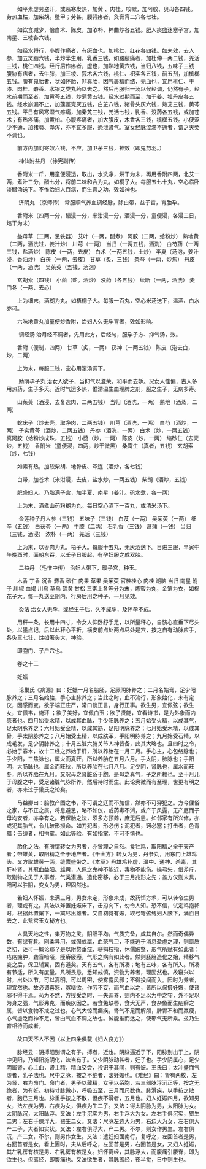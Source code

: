 <!-- { "loadSidebar": true } -->
　　如平素虚劳盗汗，或恶寒发热，加黄 、肉桂。咳嗽，加阿胶、贝母各四钱。劳热血枯，加柴胡。鳖甲；劳甚，腰背疼者，灸膏肓二穴各七壮。

　　如饮食减少，倍白术、陈皮，加浓朴、神曲炒各五钱。肥人痰盛迷塞子宫，加南星、三棱各六钱。

　　如经水将行，小腹作痛者，有瘀血也。加桃仁、红花各四钱。如未效，去人参，加五灵脂六钱，半炒半生用，乳香三钱，如腰腿痛者，加杜仲一两二钱，羌活三钱，桃仁四钱。经行后作疼者，虚也，加熟地黄六钱，当归八钱，五味子三钱 腹胁有痞者，去牛膝，加三棱、莪术各六钱，桃仁、枳实各五钱，前五剂，加槟榔五钱。腹有鬼胎者，状如怀胎，非真胎，因气裹精而结，无血也，宜用桃仁、干漆、肉桂、麝香、水银之类丸药以去之。然后再服归一汤以候经调，仍然有子。经水前期而至者，加黄芩五钱，炒蒲黄五钱。经水过期而至，加干姜、牡丹皮各五钱。经水崩漏不止，加莲蓬壳灰五钱，白芷八钱，猪骨头灰六钱，熟艾三钱，黄芩五钱。平日有风寒湿气疼痛，加秦艽三钱，羌活七钱，乳香、没药各五钱，或加苍术；有热疼痛，加黄柏。心腹疼痛者，加大腹皮，木香各三钱，槟榔五钱。小便涩少不通，加猪苓、泽泻，亦不宜多服，恐泄肾气。室女经脉涩滞不通者，谓之天癸不调也。

　　前方内加刘寄奴六钱，不应，加卫茅三钱，神效（即鬼剪羽。）

　　 神仙附益丹 （徐宪副传）

　　香附米一斤，用童便浸透，取出，水洗净，烘干为末，再用香附四两，北艾一两，煮汁三分，醋七分，将前二味和合为丸，如桐子大。每服五七十丸，空心临卧淡醋汤送下。不惟治妇人百病，而生育之功，效如神也。

　　 济阴丸 （京师传） 常服顺气养血调经脉，除白带，益子宫，育胎孕。

　　香附米（四两一分，醋浸一分，米泔浸一分，酒浸一分，童便浸，各浸三日，焙干为末）

　　益母草（二两，忌铁器） 艾叶（一两，醋煮） 阿胶（二两，蛤粉炒） 熟地黄（二两，酒洗过，姜汁炒） 川芎（一两） 当归（一两五钱，酒洗） 白芍药（一两三钱，盐酒炒） 陈皮（一两，去皮） 白术（一两五钱，土炒） 半夏（汤泡，姜汁浸，香油炒） 白茯（一两，去皮） 甘草（炙，三钱） 条芩（一两，炒焦） 丹皮（一两，酒洗） 吴茱萸（五钱，汤泡）

　　玄胡索（四钱） 小茴（盐。酒炒） 没药（各五钱） 续断（一两，酒洗） 麦门冬（一两，去心）

　　上为细末，酒糊为丸，如梧桐子大。每服一百丸，空心米汤送下，温酒、白水亦可。

　　六味地黄丸加童便炒香附，治妇人久无孕育者，效如影响。

　　 调经汤  治月经不调者，先用此方，后经匀，服孕子方、抑气汤，效。

　　香附（便制，四两） 甘草（炙，一两） 茯神（一两五钱） 陈皮（泡去白，炒，二两）

　　上为末，每服二钱，空心用滚汤调下。

　　 助阴孕子丸  治女人欲子，当抑气以滋荣，和平而去妒。况女人性偏，古人多用热药，生子多夭。近时气运多热，惟清温生血理脾之剂，服之生子，无病多寿。

　　山茱萸（酒浸，去复选肉，二两五钱） 当归（酒洗，一两） 熟地（酒蒸，二两）

　　蛇床子（炒去壳，取净肉，二两五钱） 川芎（酒洗，一两） 白芍（酒炒，一两） 子实黄芩（酒炒，二两五钱） 丹参（酒洗，一两） 白术（炒，一两五钱） 真阿胶（蛤粉炒成珠，五钱） 小茴（炒，一两） 陈皮（炒，一两） 缩砂仁（去壳炒，五钱） 香附米（童便浸，四两，炒干微黑） 桑寄生（真者，五钱） 玄胡索（炒，七钱）

　　如素有热，加软柴胡、地骨皮、芩连（酒炒，各七钱）

　　白带，加苍术（米泔浸，去皮，盐水炒，一两五钱） 柴胡（酒炒，五钱）

　　肥盛妇人，乃脂满子宫，加半夏、南星（姜汁。矾水煮，各一两）

　　上为末，酒煮山药粉糊为丸。每日空心酒下一百丸，或清米汤下。

　　 金莲种子丹人参（三钱） 五味子（三钱） 白芨（一两） 吴茱萸（一两） 细辛（五钱） 白茯苓（一两） 牛膝（二两） 石乳香（三钱） 菖蒲（一钱） 当归（三钱，酒浸） 浓朴（一两） 羌活（三钱）

　　上为末，以枣肉为丸，梧子大。每服十五丸，无灰酒送下。日进三服，早寅中午晚酉时，面朝东吞，以壬子日服起，有孕妇服之成双胎。

　　 二益丹 （毛惟中传） 治妇人带下，暖子宫，种玉。

　　木香 丁香 沉香 麝香 砂仁 肉果 草果 吴茱萸 官桂桂心 肉桂 潮脑 当归 南星 附子 川椒 血竭 川乌 草乌 硫黄 甘松 三柰上各等分为末，炼蜜为丸，金箔为衣，如棉花子大。每一丸送至阴内，行房后用之种子，一月见效。

　　 灸法  治女人无孕，或经生子后，久不成孕，及怀孕不成。

　　用秆一条，长用十四寸，令女人仰卧舒手足，以所量秆心，自脐心直垂下尽头处，以墨点记，后以此秆心平折，横安前点处两点尽处是穴，按之自有动脉应手，各灸三七壮，炷如箸头大，神验。

　　即胞门、子户穴也。

　　卷之十二

　　妊娠

　　 论巢氏《病源》曰：妊娠一月名胎胚，足厥阴脉养之；二月名始膏，足少阳脉养之；三月名始胎，手心主脉养之；当此之时，血不流行，形象始化，未有定仪，因感而变。欲子端正庄严，常口谈正言，身行正事。欲生男，宜佩弦；欲生女，宜佩韦，施环 ；欲子美好，宜佩白玉；欲子贤能，宜看诗书，是为外象而内感者也。四月始受水精，以成其血脉，手少阳脉养之；五月始受火精，以成其气，足太阴脉养之；六月始受金精，以成其筋，足阳明脉养之；七月始受木精，以成其骨，手太阴脉养之；八月始受土精，以成肤革，手阳明脉养之；九月始受石精，以成毛发，足少阴脉养之；十月五脏六腑关节人神皆备，此其大略也。且四时之令，必始于春木，故十二经之养始于肝，所以养胎在一月二月。手心主，心包络脉也；手少阳，三焦脉也，属火而夏旺，所以养胎在五月六月。手太阴，肺脉也；手阳明，大肠脉也，属金而旺秋，所以养胎在七月八月。足少阴，肾脉也，属水而旺冬，所以养胎在九月。又况母之肾脏系于胞，是母之真气，子之所赖也。至十月儿于母腹之中，受足诸脏气脉所养，然后待时而生。此论奥微而有至理，世更有明之者，亦未过于巢氏之论矣。

　　马益卿曰：胎教产图之书，不可谓之迂而不加信，然亦不可狎犯之。方今俚俗之家，与不正之属，将息避忌，略不如仪，或药毒不消，或产于风露，无产厄而子母均安者，亦幸有之。若保胎之法，须多方预养，庶无后患。如邻家有所兴修，亦或犯其胎气，令儿破形损命。如刀犯者，形必伤；泥犯者，窍必塞；打击者，色青黯；击缚者，相拘挛。如此等验，有如指掌，不可不慎也。

　　胎化之法，有所谓转女为男者，亦皆理之自然。食牡鸡，取阳精之全于天产者；带雄黄，取阳精之全于地产者。《千金方》转女为男，丹参丸，用东门上雄鸡头。又方取雄黄一两，缝囊盛带之。《本草》丹雄鸡补虚，温中、通神、杀毒，其肝补肾，其冠血益阳。雄黄，人佩之鬼神不能近，毒物不能伤。操弓矢，借斧斤，取刚物之见于人事者，气类潜通，造化密移，必于三月兆形之先；盖方仪则未具，阳可以胜阴，变女为男，理固然也。

　　若妇人怀娠，未满三月，男女未定，形象未成，故药饵方术，可以转令生男者，理或有之。其法以斧置妊娠床下，击刃向下，勿令人知。恐不信，试定鸡抱卵时，根据此置窠下，一窠尽出雄者。又自初觉有娠，取弓弩弦缚妇人腰下，满百日去之，此紫宫玉女秘方也。

　　人具天地之性，集万物之灵，阴阳平均，气质完备，咸其自尔。然而奇偶异数，有愆有耗，刚柔异用，或强或羸，血荣气卫，不能逃于消息盈虚之理，则禀质之初，讵可一概论耶？是以附赘垂疣、骈拇枝指，休儒跛蹩，形气所赋有如此者；疮疡痈肿，聋盲喑哑，瘦瘠疲瘵，气形之病有如此者。然则胚胎造化之始，精移气变之后，保卫辅翼，固有道矣。天有五气，各有所凑；地有五味，各有所入。所凑有节适，所入有度量。凡所畏忌，悉知戒慎，资物为养者，理固然也。故寝兴以时，出处以节，可以高明，可以周密，使雾露风邪；不得投间而入。因时为养者，理宜然也。故必调喜怒，寡嗜欲，作劳不妄，而气血以之，皆所以保摄妊娠，使诸邪不得干焉。苟为不然，方授受之时，一失调养，则内不足以为中之守，外不足以为身之强，气形弗克，而疾疚因之。若食兔缺唇，食犬无声，食杂鱼而生疮癣之属，皆以食物不戒之过也。心气大惊而癫疾，肾气不足而解颅，脾胃不和而羸瘦，心气虚乏而神不足，皆由气血不调之故也。诚能推而达之，使邪气无所乘。兹乃生育相待而成者。

　　故曰天不人不因（以上四条俱载《妇人良方》）

　　脉经云：阴搏阳别谓之有子。搏者，近也。阴脉逼近于下，阳脉别出于上，阴中见阳，乃知阳施阴化，法当有子。又少阴脉动甚者，妊子也。手少阴属心，足少阴属肾，心主血，肾主精，精血交会，投识于其间，则有娠。王氏曰：太冲盛而气虚者，乳子法也。尺中之脉，按之不绝者，法妊娠也。《难经》曰：肾有两枚，左为肾，右为命门。命门者，男子以藏精，女子以系胞，若三部脉浮沉正等，按之无绝者，为有妊。初持寸脉微小，呼吸五至，三月而尺数也。脉滑疾，以手按之散者，胞已三月也。脉重手按之不散，但疾不滑者，五月也。妇人妊娠四月，欲知男女，法左疾为男，右疾为女，俱疾为生二子。又法：得太阴脉为男，太阳脉为女。太阴脉沉，太阳脉浮。又法：左手沉实为男，右手浮大为女。左右手俱沉实，猥生二男；左右手俱浮大，猥生二女。又法：尺脉左边大为男，右边大为女，左右俱大产二子，大者如实状。又法：左右俱浮大，产二男。不尔，则女作男生。左右俱沉，产二女，不尔，则男作女生。又法：遣妊妇面南行，复呼之，左回首者是男，右回首者是女，看上圊时，夫从后呼之，左回首是男，右回首是女，又妇人妊娠，其左乳房有核是男、右乳房有核是女。妇怀离经，其脉浮大，而腹痛引腰脊，即为欲生也。但离经，即腹痛也。又法欲生者，其脉离经，夜半觉，日中则生也。

